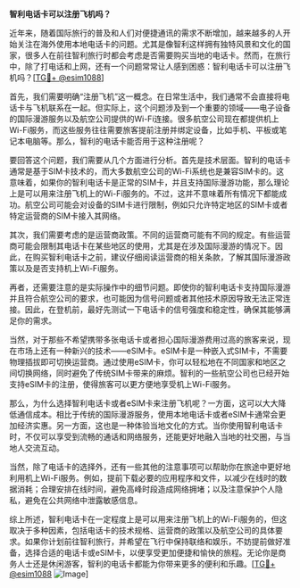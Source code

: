**智利电话卡可以注册飞机吗？**

近年来，随着国际旅行的普及和人们对便捷通讯的需求不断增加，越来越多的人开始关注在海外使用本地电话卡的问题。尤其是像智利这样拥有独特风景和文化的国家，很多人在前往智利旅行时都会考虑是否需要购买当地的电话卡。然而，在旅行中，除了打电话和上网，还有一个问题常常让人感到困惑：智利电话卡可以注册飞机吗？[[TG💪+ @esim1088](https://t.me/s/esim1088)]

首先，我们需要明确“注册飞机”这一概念。在日常生活中，我们通常不会直接将电话卡与飞机联系在一起。但实际上，这个问题涉及到一个重要的领域——电子设备的国际漫游服务以及航空公司提供的Wi-Fi连接。很多航空公司现在都提供机上Wi-Fi服务，而这些服务往往需要旅客提前注册并绑定设备，比如手机、平板或笔记本电脑等。那么，智利的电话卡能否用于这种注册呢？

要回答这个问题，我们需要从几个方面进行分析。首先是技术层面。智利的电话卡通常是基于SIM卡技术的，而大多数航空公司的Wi-Fi系统也是兼容SIM卡的。这意味着，如果你的智利电话卡是正常的SIM卡，并且支持国际漫游功能，那么理论上是可以用来注册飞机上的Wi-Fi服务的。不过，这并不意味着所有情况下都能成功。航空公司可能会对设备的SIM卡进行限制，例如只允许特定地区的SIM卡或者特定运营商的SIM卡接入其网络。

其次，我们需要考虑的是运营商政策。不同的运营商可能有不同的规定。有些运营商可能会限制其电话卡在某些地区的使用，尤其是在涉及国际漫游的情况下。因此，在购买智利电话卡之前，建议仔细阅读运营商的相关条款，了解其国际漫游政策以及是否支持机上Wi-Fi服务。

再者，还需要注意的是实际操作中的细节问题。即使你的智利电话卡支持国际漫游并且符合航空公司的要求，也可能因为信号问题或者其他技术原因导致无法正常连接。因此，在登机前，最好先测试一下电话卡的信号强度和稳定性，确保其能够满足你的需求。

当然，对于那些不希望携带多张电话卡或者担心国际漫游费用过高的旅客来说，现在市场上还有一种新兴的技术——eSIM卡。eSIM卡是一种嵌入式SIM卡，不需要物理插拔即可切换运营商。通过使用eSIM卡，你可以轻松地在不同国家和地区之间切换网络，同时避免了传统SIM卡带来的麻烦。智利的一些航空公司也已经开始支持eSIM卡的注册，使得旅客可以更方便地享受机上Wi-Fi服务。

那么，为什么选择智利电话卡或者eSIM卡来注册飞机呢？一方面，这可以大大降低通信成本。相比于传统的国际漫游服务，使用本地电话卡或者eSIM卡通常会更加经济实惠。另一方面，这也是一种体验当地文化的方式。当你使用智利电话卡时，不仅可以享受到流畅的通话和网络服务，还能更好地融入当地的社交圈，与当地人交流互动。

当然，除了电话卡的选择外，还有一些其他的注意事项可以帮助你在旅途中更好地利用机上Wi-Fi服务。例如，提前下载必要的应用程序和文件，以减少在线时的数据消耗；合理安排在线时间，避免高峰时段造成网络拥堵；以及注意保护个人隐私，避免在公共网络中泄露敏感信息。

综上所述，智利电话卡在一定程度上是可以用来注册飞机上的Wi-Fi服务的，但这取决于多种因素，包括电话卡的技术规格、运营商的政策以及航空公司的具体要求。如果你计划前往智利旅行，并希望在飞行中保持联络和娱乐，不妨提前做好准备，选择合适的电话卡或eSIM卡，以便享受更加便捷和愉快的旅程。无论你是商务人士还是休闲游客，智利的电话卡都能为你带来更多的便利和乐趣。[[TG💪+ @esim1088](https://t.me/s/esim1088) ![Image](https://i.postimg.cc/4NQfJmqS/Snipaste-2025-05-13-00-14-12.png)]